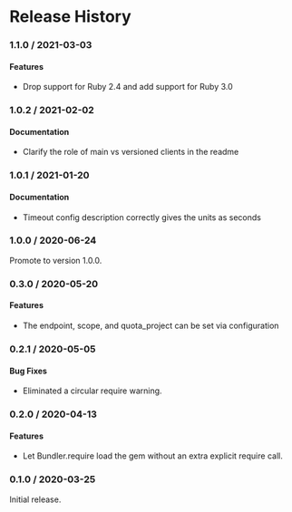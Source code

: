 # Release History

### 1.1.0 / 2021-03-03

#### Features

* Drop support for Ruby 2.4 and add support for Ruby 3.0

### 1.0.2 / 2021-02-02

#### Documentation

* Clarify the role of main vs versioned clients in the readme

### 1.0.1 / 2021-01-20

#### Documentation

* Timeout config description correctly gives the units as seconds

### 1.0.0 / 2020-06-24

Promote to version 1.0.0.

### 0.3.0 / 2020-05-20

#### Features

* The endpoint, scope, and quota_project can be set via configuration

### 0.2.1 / 2020-05-05

#### Bug Fixes

* Eliminated a circular require warning.

### 0.2.0 / 2020-04-13

#### Features

* Let Bundler.require load the gem without an extra explicit require call.

### 0.1.0 / 2020-03-25

Initial release.
